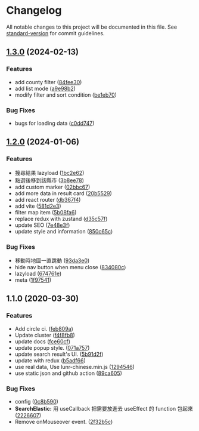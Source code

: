 # Changelog

All notable changes to this project will be documented in this file. See [standard-version](https://github.com/conventional-changelog/standard-version) for commit guidelines.

## [1.3.0](https://github.com/LinYenCheng/coffee-map/compare/v1.2.0...v1.3.0) (2024-02-13)


### Features

* add county filter ([84fee30](https://github.com/LinYenCheng/coffee-map/commit/84fee307233e4f876e7a14fbc295298951a1e759))
* add list mode ([a9e98b2](https://github.com/LinYenCheng/coffee-map/commit/a9e98b2cdfe36eac09e338afdbcb963511ec900a))
* modify filter and sort condition ([be1eb70](https://github.com/LinYenCheng/coffee-map/commit/be1eb70ffa8e3abd8d68165a148f40a52a3e3473))


### Bug Fixes

* bugs for loading data ([c0dd747](https://github.com/LinYenCheng/coffee-map/commit/c0dd74756876272f910de7a04d1fc742160e30f4))

## [1.2.0](https://github.com/LinYenCheng/coffee-map/compare/v1.1.0...v1.2.0) (2024-01-06)


### Features

* 搜尋結果 lazyload ([1bc2e62](https://github.com/LinYenCheng/coffee-map/commit/1bc2e62270a5ee216c28ea53c62560ef0bb2b07b))
* 點選後移到該縣市 ([3b8ee78](https://github.com/LinYenCheng/coffee-map/commit/3b8ee78c453e5b392909d3ed3cab0020c902cde5))
* add custom marker ([02bbc67](https://github.com/LinYenCheng/coffee-map/commit/02bbc670c280413539b4f15aa3aebff77d37c3b8))
* add more data in result card ([20b5529](https://github.com/LinYenCheng/coffee-map/commit/20b55297cf289e6d95bfcfad995a67fa91c138be))
* add react router ([db367f4](https://github.com/LinYenCheng/coffee-map/commit/db367f4b6722ec1c96f98728f3cfe98bec86ce56))
* add vite ([581d2e3](https://github.com/LinYenCheng/coffee-map/commit/581d2e3c300a86c82763b6f95535e028bab4e212))
* filter map item ([5b08fa6](https://github.com/LinYenCheng/coffee-map/commit/5b08fa635bc34649dea8df2626d207c02ec8a6c7))
* replace redux with zustand ([d35c57f](https://github.com/LinYenCheng/coffee-map/commit/d35c57f82fbf506cbbd0b9713b80820e72c721e7))
* update SEO ([7e48e3f](https://github.com/LinYenCheng/coffee-map/commit/7e48e3f1fb759b9af7d4eca05ee9c1d946b4ac1d))
* update style and information ([850c65c](https://github.com/LinYenCheng/coffee-map/commit/850c65c2f5002fe38a4da187bdd0d2ca25f4fa1b))


### Bug Fixes

* 移動時地圖一直跳動 ([93da3e0](https://github.com/LinYenCheng/coffee-map/commit/93da3e0bfca60d875000439544e10c662de69bbb))
* hide nav button when menu close ([834080c](https://github.com/LinYenCheng/coffee-map/commit/834080c59680f52724a5955924d9cca82d7fc18a))
* lazyload ([674761e](https://github.com/LinYenCheng/coffee-map/commit/674761e0130067422e04c18087189c4172e35532))
* meta ([1f97541](https://github.com/LinYenCheng/coffee-map/commit/1f97541cbb761482a4741f81ff65e469ce9f4c74))

## 1.1.0 (2020-03-30)


### Features

* Add circle ci. ([feb809a](https://github.com/LinYenCheng/coffee-map/commit/feb809a565d0b25281847dda019bdc9005d2039f))
* Update cluster ([f4f8fb8](https://github.com/LinYenCheng/coffee-map/commit/f4f8fb88af1e899dbe10d7564040ae0b38dd77e5))
* update docs ([fce60cf](https://github.com/LinYenCheng/coffee-map/commit/fce60cf27bfb838d3fb31eb5e8c8054fee46e1ea))
* update popup style. ([071a757](https://github.com/LinYenCheng/coffee-map/commit/071a7572c39c92a24eb5432d92828322ef31b7f4))
* update search result's UI. ([5b91d2f](https://github.com/LinYenCheng/coffee-map/commit/5b91d2f4d70ef96bdfbfb03429c44b0b6d62e47b))
* update with redux ([b5adf66](https://github.com/LinYenCheng/coffee-map/commit/b5adf66955c55146bb7e1f4dcad2bff80b7be730))
* use real data, Use lunr-chinese.min.js ([1294546](https://github.com/LinYenCheng/coffee-map/commit/12945465fe226d7ec1785b3b85554177549967dd))
* use static json and github action ([89ca605](https://github.com/LinYenCheng/coffee-map/commit/89ca60542d4de3fdf5c3120cf37db528b9619a8a))


### Bug Fixes

* config ([0c8b590](https://github.com/LinYenCheng/coffee-map/commit/0c8b59023590fe4c8e0bcf0f1dfc501bca57a702))
* **SearchElastic:** 用 useCallback 把需要放進去 useEffect 的 function 包起來 ([2226607](https://github.com/LinYenCheng/coffee-map/commit/2226607a3f65f448cb4a2d8a8d4690070ea92a7e))
* Remove onMouseover event. ([2f32b5c](https://github.com/LinYenCheng/coffee-map/commit/2f32b5ce19a7b711ae9fed070c81ab320942ca4a))
